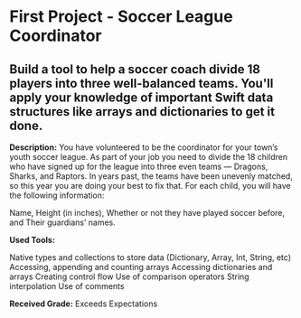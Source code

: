 # First Project - Soccer League Coordinator 
## Build a tool to help a soccer coach divide 18 players into three well-balanced teams. You'll apply your knowledge of important Swift data structures like arrays and dictionaries to get it done.

**Description:**
You have volunteered to be the coordinator for your town’s youth soccer league. As part of your job you need to divide the 18 children who have signed up for the league into three even teams — Dragons, Sharks, and Raptors. In years past, the teams have been unevenly matched, so this year you are doing your best to fix that. For each child, you will have the following information:

Name,
Height (in inches),
Whether or not they have played soccer before, and
Their guardians’ names.

**Used Tools:**

Native types and collections to store data (Dictionary, Array, Int, String, etc)
Accessing, appending and counting arrays
Accessing dictionaries and arrays
Creating control flow
Use of comparison operators
String interpolation
Use of comments

**Received Grade:**
Exceeds Expectations

